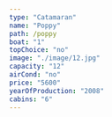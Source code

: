 ```yaml
---
type: "Catamaran"
name: "Poppy"
path: /poppy
boat: "1"
topChoice: "no"
image: "./image/12.jpg"
capacity: "12"
airCond: "no"
price: "5600"
yearOfProduction: "2008"
cabins: "6"
---
```

